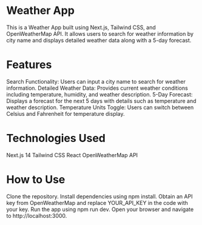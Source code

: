 # Weather App
This is a Weather App built using Next.js, Tailwind CSS, and OpenWeatherMap API. It allows users to search for weather information by city name and displays detailed weather data along with a 5-day forecast.

# Features
Search Functionality: Users can input a city name to search for weather information.
Detailed Weather Data: Provides current weather conditions including temperature, humidity, and weather description.
5-Day Forecast: Displays a forecast for the next 5 days with details such as temperature and weather description.
Temperature Units Toggle: Users can switch between Celsius and Fahrenheit for temperature display.

# Technologies Used
Next.js 14
Tailwind CSS
React
OpenWeatherMap API
# How to Use
Clone the repository.
Install dependencies using npm install.
Obtain an API key from OpenWeatherMap and replace YOUR_API_KEY in the code with your key.
Run the app using npm run dev.
Open your browser and navigate to http://localhost:3000.
